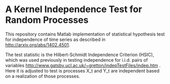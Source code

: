 ﻿A Kernel Independence Test for Random Processes
====

This repository contains Matlab implementation of statistical hypothesis test for independence of time series as described in http://arxiv.org/abs/1402.4501. 

The test statistic is the Hilbert-Schmidt Independence Criterion (HSIC), which was used previously in testing independence for i.i.d. pairs of variables http://www.gatsby.ucl.ac.uk/~gretton/indepTestFiles/indep.htm . Here it is adjusted to test is processes X_t and Y_t  are independent based on a realization of those processes. 

